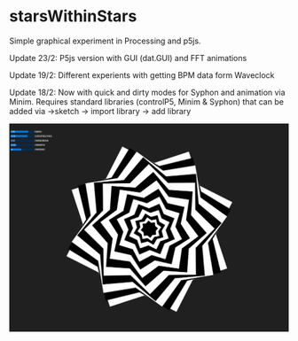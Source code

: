 # starsWithinStars

Simple graphical experiment in Processing and p5js. 

Update 23/2: P5js version with GUI (dat.GUI) and FFT animations

Update 19/2: Different experients with getting BPM data form Waveclock

Update 18/2: Now with quick and dirty modes for Syphon and animation via Minim. Requires standard libraries (controlP5, Minim & Syphon) that can be added via ->sketch -> import library -> add library




![Alt text](/starsWithinStars.png "Screenshot")

